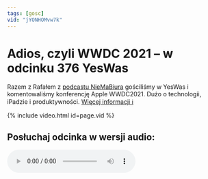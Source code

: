 ```yaml
---
tags: [gosc]
vid: "jYONHOMvw7k"
---
```


# Adios, czyli WWDC 2021 – w odcinku 376 YesWas

Razem z Rafałem z [podcastu NieMaBiura](/niemabiura) gościliśmy w YesWas i komentowaliśmy konferencję Apple WWDC2021. Dużo o technologii, iPadzie i produktywności.
 [Więcej informacji ℹ️](https://yeswas.pl/ywp/adios-czyli-wwdc-2021-376/)

{% include video.html id=page.vid %}

<!--More-->

## Posłuchaj odcinka w wersji audio:

<audio controls>
<source src="https://anchor.fm/s/23af4358/podcast/play/35117945/https%3A%2F%2Fd3ctxlq1ktw2nl.cloudfront.net%2Fstaging%2F2021-5-9%2F322c7098-45a6-ecee-f9f8-51f4fdfc1baa.mp3" type="audio/mpeg">
</audio>


[n]: https://michael.gratis/nozbe_pl
[np]: https://michael.gratis/nozbepersonal_pl